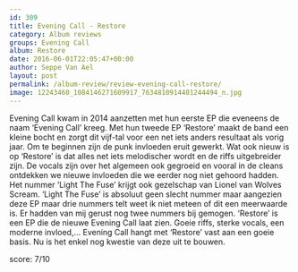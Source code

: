 ```yaml
---
id: 309
title: Evening Call - Restore
category: Album reviews
groups: Evening Call
album: Restore
date: 2016-06-01T22:05:47+00:00
author: Seppe Van Ael
layout: post
permalink: /album-review/review-evening-call-restore/
image: 12243460_1084146271609917_7634810914401244494_n.jpg
---
```

Evening Call kwam in 2014 aanzetten met hun eerste EP die eveneens de naam ‘Evening Call’ kreeg. Met hun tweede EP ‘Restore’ maakt de band een kleine bocht en zorgt dit vijf-tal voor een net iets anders resultaat als vorig jaar. Om te beginnen zijn de punk invloeden eruit gewerkt. Wat ook nieuw is op ‘Restore’ is dat alles net iets melodischer wordt en de riffs uitgebreider zijn. De vocals zijn over het algemeen ook gegroeid en vooral in de cleans ontdekken we nieuwe invloeden die we eerder nog niet gehoord hadden. Het nummer ‘Light The Fuse’ krijgt ook gezelschap van Lionel van Wolves Scream. ‘Light The Fuse’ is absoluut geen slecht nummer maar aangezien deze EP maar drie nummers telt weet ik niet meteen of dit een meerwaarde is. Er hadden van mij gerust nog twee nummers bij gemogen. ‘Restore’ is een EP die de nieuwe Evening Call laat zien. Goeie riffs, sterke vocals, een moderne invloed,… Evening Call hangt met ‘Restore’ vast aan een goeie basis. Nu is het enkel nog kwestie van deze uit te bouwen.

score: 7/10
